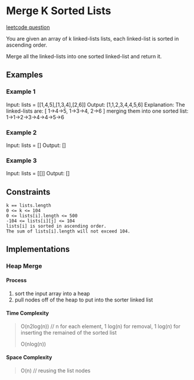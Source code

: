 # Merge K Sorted Lists

[leetcode question](https://leetcode.com/problems/merge-k-sorted-lists/)

You are given an array of k linked-lists lists, each linked-list is sorted in ascending order.

Merge all the linked-lists into one sorted linked-list and return it.

## Examples

### Example 1

Input: lists = [[1,4,5],[1,3,4],[2,6]]
Output: [1,1,2,3,4,4,5,6]
Explanation: The linked-lists are:
[
  1->4->5,
  1->3->4,
  2->6
]
merging them into one sorted list:
1->1->2->3->4->4->5->6

### Example 2

Input: lists = []
Output: []

### Example 3

Input: lists = [[]]
Output: []

## Constraints

    k == lists.length
    0 <= k <= 104
    0 <= lists[i].length <= 500
    -104 <= lists[i][j] <= 104
    lists[i] is sorted in ascending order.
    The sum of lists[i].length will not exceed 104.

## Implementations

### Heap Merge

#### Process

1. sort the input array into a heap
2. pull nodes off of the heap to put into the sorter linked list

#### Time Complexity

> O(n2log(n)) // n for each element, 1 log(n) for removal, 1 log(n) for inserting the remained of the sorted list
>
> O(nlog(n))

#### Space Complexity

> O(n) // reusing the list nodes
